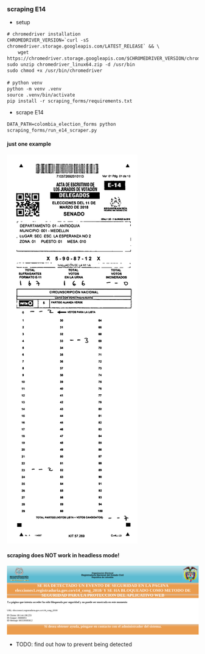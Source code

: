 
### scraping E14
* setup
```shell
# chromedriver installation
CHROMEDRIVER_VERSION=`curl -sS chromedriver.storage.googleapis.com/LATEST_RELEASE` && \
    wget https://chromedriver.storage.googleapis.com/$CHROMEDRIVER_VERSION/chromedriver_linux64.zip
sudo unzip chromedriver_linux64.zip -d /usr/bin
sudo chmod +x /usr/bin/chromedriver

# python venv
python -m venv .venv
source .venv/bin/activate
pip install -r scraping_forms/requirements.txt
```
* scrape E14
```shell
DATA_PATH=colombia_election_forms python scraping_forms/run_e14_scraper.py
```
#### just one example
![sample](scraping_forms/images/sample.png)
#### scraping does NOT work in headless mode!
![image](scraping_forms/images/screenshot_headless_being_blocked.png)
* TODO: find out how to prevent being detected